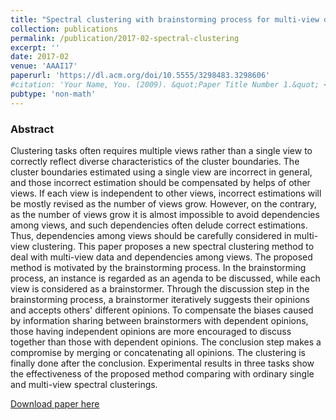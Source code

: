 ```yaml
---
title: "Spectral clustering with brainstorming process for multi-view data"
collection: publications
permalink: /publication/2017-02-spectral-clustering
excerpt: ''
date: 2017-02
venue: 'AAAI17'
paperurl: 'https://dl.acm.org/doi/10.5555/3298483.3298606'
#citation: 'Your Name, You. (2009). &quot;Paper Title Number 1.&quot; <i>Journal 1</i>. 1(1).'
pubtype: 'non-math'
---
```


### Abstract

Clustering tasks often requires multiple views rather than a single view to correctly reflect diverse characteristics of the cluster boundaries. The cluster boundaries estimated using a single view are incorrect in general, and those incorrect estimation should be compensated by helps of other views. If each view is independent to other views, incorrect estimations will be mostly revised as the number of views grow. However, on the contrary, as the number of views grow it is almost impossible to avoid dependencies among views, and such dependencies often delude correct estimations. Thus, dependencies among views should be carefully considered in multi-view clustering. This paper proposes a new spectral clustering method to deal with multi-view data and dependencies among views. The proposed method is motivated by the brainstorming process. In the brainstorming process, an instance is regarded as an agenda to be discussed, while each view is considered as a brainstormer. Through the discussion step in the brainstorming process, a brainstormer iteratively suggests their opinions and accepts others' different opinions. To compensate the biases caused by information sharing between brainstormers with dependent opinions, those having independent opinions are more encouraged to discuss together than those with dependent opinions. The conclusion step makes a compromise by merging or concatenating all opinions. The clustering is finally done after the conclusion. Experimental results in three tasks show the effectiveness of the proposed method comparing with ordinary single and multi-view spectral clusterings.

[Download paper here](https://dl.acm.org/doi/10.5555/3298483.3298606)